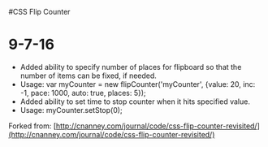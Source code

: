 #CSS Flip Counter

# 9-7-16

 * Added ability to specify number of places for flipboard so that the number of items can be fixed, if needed.
 * Usage: var myCounter = new flipCounter('myCounter', {value: 20, inc: -1, pace: 1000, auto: true, places: 5});
 * Added ability to set time to stop counter when it hits specified value.
 * Usage: myCounter.setStop(0);
 
 
Forked from:
[http://cnanney.com/journal/code/css-flip-counter-revisited/](http://cnanney.com/journal/code/css-flip-counter-revisited/)
